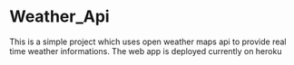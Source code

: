 # Weather_Api
This is a simple project which uses open weather maps api to provide real time weather informations.
The web app is deployed currently on heroku

